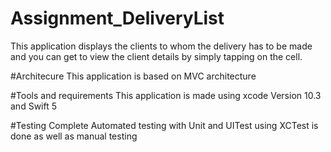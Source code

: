 # Assignment_DeliveryList
This application displays the clients to whom the delivery has to be made and you can get to view the client details by simply tapping on the cell.

#Architecure
This application is based on MVC architecture

#Tools and requirements
This application is made using xcode Version 10.3 and Swift 5

#Testing
Complete Automated testing with Unit and UITest using XCTest is done as well as manual testing

